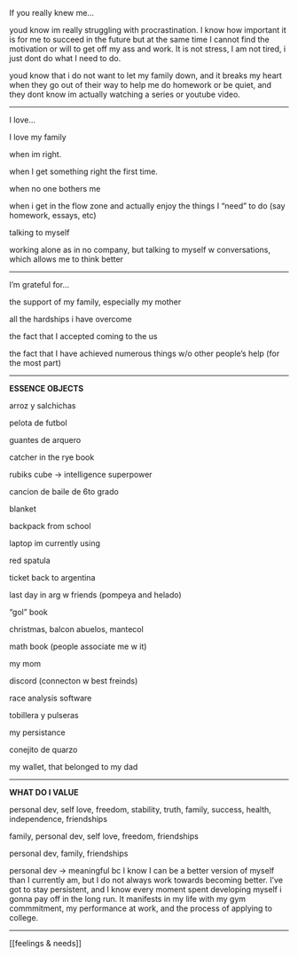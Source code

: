 If you really knew me…

youd know im really struggling with procrastination. I know how important it is for me to succeed in the future but at the same time I cannot find the motivation or will to get off my ass and work. It is not stress, I am not tired, i just dont do what I need to do.

youd know that i do not want to let my family down, and it breaks my heart when they go out of their way to help me do homework or be quiet, and they dont know im actually watching a series or youtube video.

---

I love…

I love my family

when im right.

when I get something right the first time.

when no one bothers me

when i get in the flow zone and actually enjoy the things I “need” to do (say homework, essays, etc)

talking to myself

working alone as in no company, but talking to myself w conversations, which allows me to think better

---

I’m grateful for…

the support of my family, especially my mother

all the hardships i have overcome

the fact that I accepted coming to the us

the fact that I have achieved numerous things w/o other people’s help (for the most part)

  

---

**ESSENCE OBJECTS**

arroz y salchichas

pelota de futbol

guantes de arquero

catcher in the rye book

rubiks cube → intelligence superpower

cancion de baile de 6to grado

blanket

backpack from school

laptop im currently using

red spatula

ticket back to argentina

last day in arg w friends (pompeya and helado)

“gol” book

christmas, balcon abuelos, mantecol

math book (people associate me w it)

my mom

discord (connecton w best freinds)

race analysis software

tobillera y pulseras

my persistance

conejito de quarzo

my wallet, that belonged to my dad

---

**WHAT DO I VALUE**

personal dev, self love, freedom, stability, truth, family, success, health, independence, friendships

family, personal dev, self love, freedom, friendships

personal dev, family, friendships

personal dev → meaningful bc I know I can be a better version of myself than I currently am, but I do not always work towards becoming better. I’ve got to stay persistent, and I know every moment spent developing myself i gonna pay off in the long run. It manifests in my life with my gym commmitment, my performance at work, and the process of applying to college.

---

[[feelings & needs]]